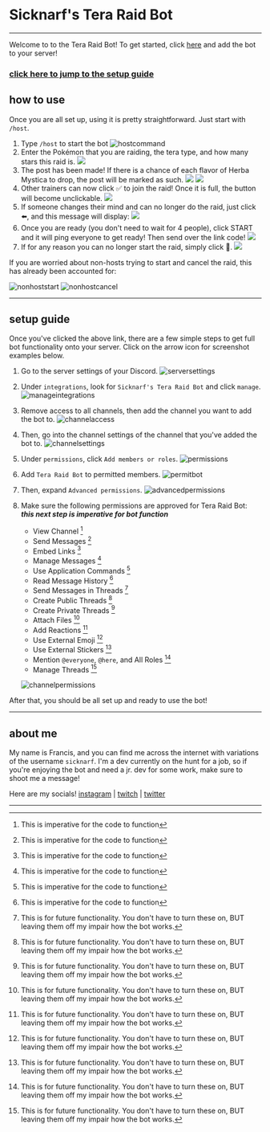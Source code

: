# Sicknarf's Tera Raid Bot

___

Welcome to to the Tera Raid Bot! To get started, click [here](https://discord.com/api/oauth2/authorize?client_id=1064068854071963698&permissions=2198888513521&scope=bot%20applications.commands) and add the bot to your server! 

### [click here to jump to the setup guide](#setup-guide)

## how to use

Once you are all set up, using it is pretty straightforward. Just start with `/host`.

1. Type `/host` to start the bot
    ![hostcommand](code/assets/screenshots/howto_1.png)
2. Enter the Pokémon that you are raiding, the tera type, and how many stars this raid is.
    ![](code/assets/screenshots/howto_2.png)
3. The post has been made! If there is a chance of each flavor of Herba Mystica to drop, the post will be marked as such.
    ![](code/assets/screenshots/howto_3.png) ![](code/assets/screenshots/howto_4.png)
4. Other trainers can now click ✅ to join the raid! Once it is full, the button will become unclickable.
    ![](code/assets/screenshots/howto_5.png)
5. If someone changes their mind and can no longer do the raid, just click ⬅️, and this message will display:
    ![](code/assets/screenshots/howto_6.png)
6. Once you are ready (you don't need to wait for 4 people), click START and it will ping everyone to get ready! Then send over the link code!
    ![](code/assets/screenshots/howto_7.png)
7. If for any reason you can no longer start the raid, simply click 🛑.
    ![](code/assets/screenshots/howto_8.png)

If you are worried about non-hosts trying to start and cancel the raid, this has already been accounted for:

![nonhoststart](code/assets/screenshots/user_management_1.png) ![nonhostcancel](code/assets/screenshots/user_management_2.png)

___

## setup guide

Once you've clicked the above link, there are a few simple steps to get full bot functionality onto your server. Click on the arrow icon for screenshot examples below.

1. Go to the server settings of your Discord.
    ![serversettings](code/assets/screenshots/setup_1.png)

2. Under `integrations`, look for `Sicknarf's Tera Raid Bot` and click `manage`.
    ![manageintegrations](code/assets/screenshots/setup_2.png)
3. Remove access to all channels, then add the channel you want to add the bot to.
    ![channelaccess](code/assets/screenshots/setup_3.png)
4. Then, go into the channel settings of the channel that you've added the bot to.
    ![channelsettings](code/assets/screenshots/setup_4.png)
5. Under `permissions`, click `Add members or roles`.
    ![permissions](code/assets/screenshots/setup_5.png)
6. Add `Tera Raid Bot` to permitted members.
    ![permitbot](code/assets/screenshots/setup_6.png)
7. Then, expand `Advanced permissions`.
    ![advancedpermissions](code/assets/screenshots/setup_7.png)
8. Make sure the following permissions are approved for Tera Raid Bot: ***this next step is imperative for bot function***
    - View Channel [^1]
    - Send Messages [^1]
    - Embed Links [^1]
    - Manage Messages [^1]
    - Use Application Commands [^1]
    - Read Message History [^1]
    - Send Messages in Threads [^bignote]
    - Create Public Threads [^bignote]
    - Create Private Threads [^bignote]
    - Attach Files [^bignote]
    - Add Reactions [^bignote]
    - Use External Emoji [^bignote]
    - Use External Stickers [^bignote]
    - Mention `@everyone`, `@here`, and All Roles [^bignote]
    - Manage Threads [^bignote]

    ![channelpermissions](code/assets/screenshots/setup_8.png)

After that, you should be all set up and ready to use the bot!

___

## about me

My name is Francis, and you can find me across the internet with variations of the username `sicknarf`. I'm a dev currently on the hunt for a job, so if you're enjoying the bot and need a jr. dev for some work, make sure to shoot me a message!

Here are my socials! [instagram](http://instagram.com/sicknarf/) | [twitch](http://twitch.tv/sicknarf) | [twitter](http://twitter.com/sick_narf)

___

[^1]: This is imperative for the code to function
[^bignote]: This is for future functionality. 
    You don't have to turn these on,
    BUT leaving them off my impair how the bot works.